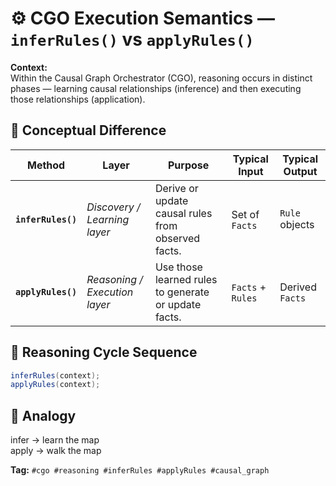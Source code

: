 # ⚙️ CGO Execution Semantics — `inferRules()` vs `applyRules()`
**Context:**  
Within the Causal Graph Orchestrator (CGO), reasoning occurs in distinct phases — learning causal relationships (inference) and then executing those relationships (application).

## 🧩 Conceptual Difference
| Method | Layer | Purpose | Typical Input | Typical Output |
|---------|--------|----------|----------------|----------------|
| **`inferRules()`** | *Discovery / Learning layer* | Derive or update causal rules from observed facts. | Set of `Facts` | `Rule` objects |
| **`applyRules()`** | *Reasoning / Execution layer* | Use those learned rules to generate or update facts. | `Facts` + `Rules` | Derived `Facts` |

## 🔁 Reasoning Cycle Sequence
```java
inferRules(context);
applyRules(context);
```

## 🧠 Analogy
infer → learn the map  
apply → walk the map

**Tag:** `#cgo #reasoning #inferRules #applyRules #causal_graph`
